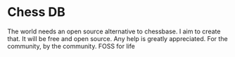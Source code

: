 # Chess DB 

The world needs an open source alternative to chessbase. I aim to create that. It will be free and open source. Any help is greatly appreciated. For the community, by the community. FOSS for life 

